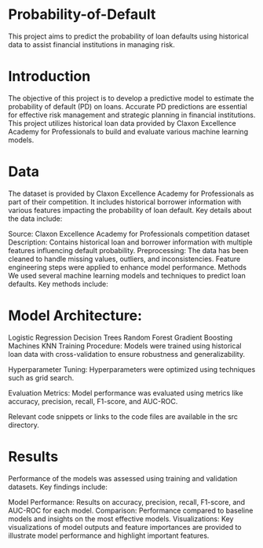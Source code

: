 # Probability-of-Default

This project aims to predict the probability of loan defaults using historical data to assist financial institutions in managing risk.


# Introduction
The objective of this project is to develop a predictive model to estimate the probability of default (PD) on loans. Accurate PD predictions are essential for effective risk management and strategic planning in financial institutions. This project utilizes historical loan data provided by Claxon Excellence Academy for Professionals to build and evaluate various machine learning models.

# Data
The dataset is provided by Claxon Excellence Academy for Professionals as part of their competition. It includes historical borrower information with various features impacting the probability of loan default. Key details about the data include:

Source: Claxon Excellence Academy for Professionals competition dataset
Description: Contains historical loan and borrower information with multiple features influencing default probability.
Preprocessing: The data has been cleaned to handle missing values, outliers, and inconsistencies. Feature engineering steps were applied to enhance model performance.
Methods
We used several machine learning models and techniques to predict loan defaults. Key methods include:

# Model Architecture:

Logistic Regression
Decision Trees
Random Forest
Gradient Boosting Machines
KNN
Training Procedure: Models were trained using historical loan data with cross-validation to ensure robustness and generalizability.

Hyperparameter Tuning: Hyperparameters were optimized using techniques such as grid search.

Evaluation Metrics: Model performance was evaluated using metrics like accuracy, precision, recall, F1-score, and AUC-ROC.

Relevant code snippets or links to the code files are available in the src directory.

# Results
Performance of the models was assessed using training and validation datasets. Key findings include:

Model Performance: Results on accuracy, precision, recall, F1-score, and AUC-ROC for each model.
Comparison: Performance compared to baseline models and insights on the most effective models.
Visualizations: Key visualizations of model outputs and feature importances are provided to illustrate model performance and highlight important features.
